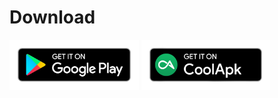 # Download

[<img src="./guide/img/google-play-badge.png"
     alt="Google Play"
     height="80">](https://play.google.com/store/apps/details?id=com.absinthe.libchecker&pcampaignid=pcampaignidMKT-Other-global-all-co-prtnr-py-PartBadge-Mar2515-1) [<img src="./guide/img/coolapk-badge.png"
     alt="CoolApk"
     height="80">](https://www.coolapk.com/apk/com.absinthe.libchecker)
